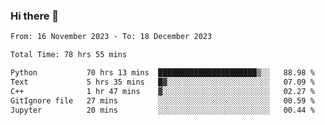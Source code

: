 ### Hi there 👋

<!--
**floyiac/floyiac** is a ✨ _special_ ✨ repository because its `README.md` (this file) appears on your GitHub profile.

Here are some ideas to get you started:

- 🔭 I’m currently working on ...
- 🌱 I’m currently learning ...
- 👯 I’m looking to collaborate on ...
- 🤔 I’m looking for help with ...
- 💬 Ask me about ...
- 📫 How to reach me: ...
- 😄 Pronouns: ...
- ⚡ Fun fact: ...
-->

<!--START_SECTION:waka-->

```txt
From: 16 November 2023 - To: 18 December 2023

Total Time: 78 hrs 55 mins

Python           70 hrs 13 mins  ██████████████████████▒░░   88.98 %
Text             5 hrs 35 mins   █▓░░░░░░░░░░░░░░░░░░░░░░░   07.09 %
C++              1 hr 47 mins    ▓░░░░░░░░░░░░░░░░░░░░░░░░   02.27 %
GitIgnore file   27 mins         ░░░░░░░░░░░░░░░░░░░░░░░░░   00.59 %
Jupyter          20 mins         ░░░░░░░░░░░░░░░░░░░░░░░░░   00.44 %
```

<!--END_SECTION:waka-->
